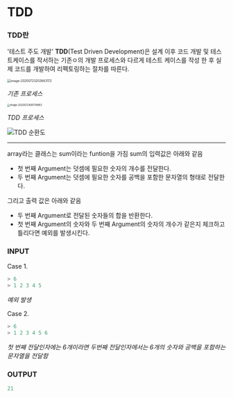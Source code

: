 #  TDD

### TDD란

 '테스트 주도 개발' **TDD**(Test Driven Development)은 설계 이후 코드 개발 및 테스트케이스를 작서하는 기존ㅇ의 개발 프로세스와 다르게 테스트 케이스를 작성 한 후 실제 코드를 개발하여 리펙토링하는 절차를 따른다.

 <img src="C:\Users\kangsinhee\AppData\Roaming\Typora\typora-user-images\image-20200723202643172.png" alt="image-20200723202643172" style="zoom:50%;" />

*기존 프로세스*

<img src="C:\Users\kangsinhee\AppData\Roaming\Typora\typora-user-images\image-20200724001118983.png" alt="image-20200724001118983" style="zoom: 40%;" />

*TDD 프로세스*

![TDD 순환도](https://d2uleea4buiacg.cloudfront.net/files/cdf/cdf3ae0a6ca574c036ba35e3957f100d7d77bb6e4eed91ccb065838441188266.m.png)

----

array라는 클래스는 sum이라는 funtion을 가짐 sum의 입력값은 아래와 같음

* 첫 번째 Argument는 덧셈에 필요한 숫자의 개수를 전달한다.
* 두 번째 Argument는 덧셈에 필요한 숫자를 공백을 포함한 문자열의 형태로 전달한다.

그리고 출력 값은 아래와 같음

- 두 번째 Argument로 전달된 숫자들의 합을 반환한다.
- 첫 번째 Argument의 숫자와 두 번째 Argument의 숫자의 개수가 같은지 체크하고 틀리다면 예외를 발생시킨다.

### **INPUT**

Case 1.

```python
> 6
> 1 2 3 4 5
```

*예외 발생*

Case 2.

```python
> 6
> 1 2 3 4 5 6
```

*첫 번째 전달인자에는 6개이라면 두번째 전달인자에서는 6개의 숫자와 공백을 포함하는 문자열을 전달함*

### OUTPUT

```python
21
```

